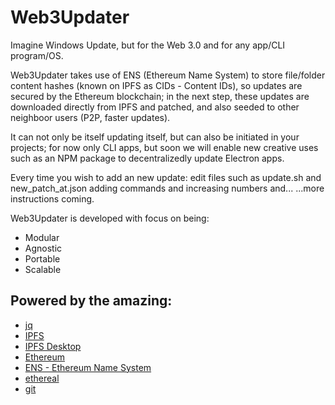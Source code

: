 # Web3Updater

Imagine Windows Update, but for the Web 3.0 and for any app/CLI program/OS.

Web3Updater takes use of ENS (Ethereum Name System) to store file/folder content hashes (known on IPFS as CIDs - Content IDs), so updates are secured by the Ethereum blockchain; in the next step, these updates are downloaded directly from IPFS and patched, and also seeded to other neighboor users (P2P, faster updates).

It can not only be itself updating itself, but can also be initiated in your projects; for now only CLI apps, but soon we will enable new creative uses such as an NPM package to decentralizedly update Electron apps.

Every time you wish to add an new update: edit files such as update.sh and new_patch_at.json adding commands and increasing numbers and... ...more instructions coming.

Web3Updater is developed with focus on being:
- Modular
- Agnostic
- Portable
- Scalable

## Powered by the amazing:
* [jq](https://github.com/stedolan/jq)
* [IPFS](https://github.com/ipfs/go-ipfs)
* [IPFS Desktop](https://github.com/ipfs/ipfs-desktop)
* [Ethereum](https://github.com/ethereum)
* [ENS - Ethereum Name System](https://github.com/ensdomains/ens)
* [ethereal](https://github.com/wealdtech/ethereal)
* [git](https://github.com/git/git)
